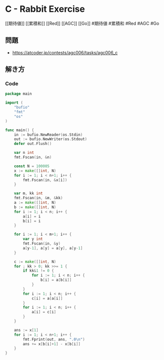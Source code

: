 # C - Rabbit Exercise
[[期待値]] [[累積和]] [[Red]] [[AGC]] [[Go]]
#期待値 #累積和 #Red #AGC #Go 

## 問題
- https://atcoder.jp/contests/agc006/tasks/agc006_c

## 解き方
### Code
```go
package main

import (
	"bufio"
	"fmt"
	"os"
)

func main() {
	in := bufio.NewReader(os.Stdin)
	out := bufio.NewWriter(os.Stdout)
	defer out.Flush()

	var n int
	fmt.Fscan(in, &n)

	const N = 100005
	x := make([]int, N)
	for i := 1; i < n+1; i++ {
		fmt.Fscan(in, &x[i])
	}

	var m, kk int
	fmt.Fscan(in, &m, &kk)
	a := make([]int, N)
	b := make([]int, N)
	for i := 1; i < n; i++ {
		a[i] = i
		b[i] = i
	}

	for i := 1; i < m+1; i++ {
		var y int
		fmt.Fscan(in, &y)
		a[y-1], a[y] = a[y], a[y-1]
	}

	c := make([]int, N)
	for ; kk > 0; kk >>= 1 {
		if kk&1 != 0 {
			for i := 1; i < n; i++ {
				b[i] = a[b[i]]
			}
		}
		for i := 1; i < n; i++ {
			c[i] = a[a[i]]
		}
		for i := 1; i < n; i++ {
			a[i] = c[i]
		}
	}

	ans := x[1]
	for i := 1; i < n+1; i++ {
		fmt.Fprint(out, ans, ".0\n")
		ans += x[b[i]+1] - x[b[i]]
	}
}
```